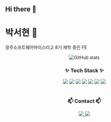 ## Hi there 👋


# 박서현 🌱

광주소프트웨어마이스터고 8기 재학 중인 FE

<div align="center">
  <img src="https://github-readme-stats.vercel.app/api?username=mikao4869&show_icons=true&theme=vue" alt="GitHub stats" />
</div>

<h3 align="center">✨ Tech Stack ✨</h3>
<div align="center">
  <img src="https://img.shields.io/badge/html-E34F26.svg?style=for-the-badge&logo=html&logoColor=white" />

  <img src="https://img.shields.io/badge/css-1572B6.svg?style=for-the-badge&logo=css&logoColor=white" />
  <img src="https://img.shields.io/badge/javascript-F7DF1E.svg?style=for-the-badge&logo=javascript&logoColor=20232a" />
  <img src="https://img.shields.io/badge/styled--components-DB7093?style=for-the-badge&logo=styled-components&logoColor=ffd35b" />
  <img src="https://img.shields.io/badge/typescript-007ACC.svg?style=for-the-badge&logo=typescript&logoColor=white" />
  <img src="https://img.shields.io/badge/react-20232a.svg?style=for-the-badge&logo=react&logoColor=61DAFB" />
  
<img src="https://img.shields.io/badge/Next.js-%23000000.svg?style=for-the-badge&logo=Next.js&logoColor=white" />
</div>

<br>

<h3 align="center">📫 Contact 📫</h3>
<div align="center">
  <a href="https://velog.io/@mikao/posts">
    <img src="https://img.shields.io/badge/Velog-1EBC8F?style=for-the-badge&logo=velog&logoColor=white" />
  </a>
  <a href="https://www.instagram.com/aigurexx1/?next=%2Fmikao_717%2F">
    <img src="https://img.shields.io/badge/Instagram-FF0069?style=for-the-badge&logo=instagram&logoColor=white" />
  </a>
</div>

